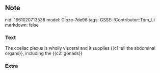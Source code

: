 ## Note
nid: 1661020713538
model: Cloze-7de96
tags: GSSE::!Contributor::Tom_Li
markdown: false

### Text
<div>
  The coeliac plexus is wholly visceral and it supplies {{c1::all
  the abdominal organs}}, including the {{c2::gonads}}
</div>

### Extra

